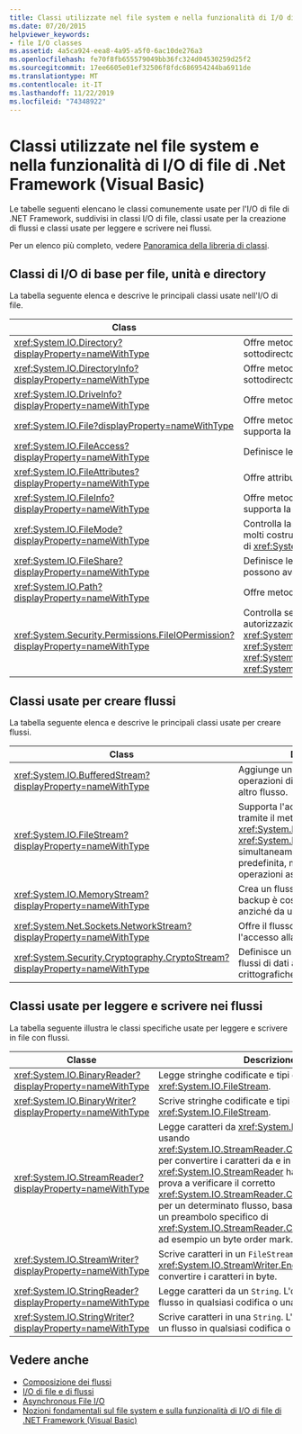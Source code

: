 ```yaml
---
title: Classi utilizzate nel file system e nella funzionalità di I/O di file di .Net Framework (Visual Basic)
ms.date: 07/20/2015
helpviewer_keywords:
- file I/O classes
ms.assetid: 4a5ca924-eea8-4a95-a5f0-6ac10de276a3
ms.openlocfilehash: fe70f8fb655579049bb36fc324d04530259d25f2
ms.sourcegitcommit: 17ee6605e01ef32506f8fdc686954244ba6911de
ms.translationtype: MT
ms.contentlocale: it-IT
ms.lasthandoff: 11/22/2019
ms.locfileid: "74348922"
---
```

# <a name="classes-used-in-net-framework-file-io-and-the-file-system-visual-basic"></a>Classi utilizzate nel file system e nella funzionalità di I/O di file di .Net Framework (Visual Basic)

Le tabelle seguenti elencano le classi comunemente usate per l'I/O di file di .NET Framework, suddivisi in classi I/O di file, classi usate per la creazione di flussi e classi usate per leggere e scrivere nei flussi.  
  
Per un elenco più completo, vedere [Panoramica della libreria di classi](../../../../standard/class-library-overview.md).  
  
## <a name="basic-io-classes-for-files-drives-and-directories"></a>Classi di I/O di base per file, unità e directory  

 La tabella seguente elenca e descrive le principali classi usate nell'I/O di file.  
  
|Class|Descrizione|  
|-----------|-----------------|  
|<xref:System.IO.Directory?displayProperty=nameWithType>|Offre metodi statici per creare, spostare ed enumerare directory e sottodirectory.|  
|<xref:System.IO.DirectoryInfo?displayProperty=nameWithType>|Offre metodi di istanza per creare, spostare ed enumerare directory e sottodirectory.|  
|<xref:System.IO.DriveInfo?displayProperty=nameWithType>|Offre metodi di istanza per creare, spostare ed enumerare unità.|  
|<xref:System.IO.File?displayProperty=nameWithType>|Offre metodi statici per creare, copiare, eliminare, spostare e aprire file e supporta la creazione di un `FileStream`.|  
|<xref:System.IO.FileAccess?displayProperty=nameWithType>|Definisce le costanti per l'accesso in lettura, scrittura o lettura/scrittura a un file.|  
|<xref:System.IO.FileAttributes?displayProperty=nameWithType>|Offre attributi per file e directory, ad esempio `Archive`, `Hidden` e `ReadOnly`.|  
|<xref:System.IO.FileInfo?displayProperty=nameWithType>|Offre metodi statici per creare, copiare, eliminare, spostare e aprire file e supporta la creazione di un `FileStream`.|  
|<xref:System.IO.FileMode?displayProperty=nameWithType>|Controlla la modalità di apertura di un file. Questo parametro è specificato in molti costruttori per `FileStream` e `IsolatedStorageFileStream` e per i metodi `Open` di <xref:System.IO.File> e <xref:System.IO.FileInfo>.|  
|<xref:System.IO.FileShare?displayProperty=nameWithType>|Definisce le costanti per controllare il tipo di accesso che altri flussi di file possono avere sullo stesso file.|  
|<xref:System.IO.Path?displayProperty=nameWithType>|Offre metodi e proprietà per elaborare le stringhe di directory.|  
|<xref:System.Security.Permissions.FileIOPermission?displayProperty=nameWithType>|Controlla se è possibile accedere ai file e alle cartelle definendo le autorizzazioni <xref:System.Security.Permissions.FileIOPermissionAttribute.Read%2A>, <xref:System.Security.Permissions.FileIOPermissionAttribute.Write%2A>, <xref:System.Security.Permissions.FileIOPermissionAttribute.Append%2A> e <xref:System.Security.Permissions.FileIOPermissionAttribute.PathDiscovery%2A>.|  
  
## <a name="classes-used-to-create-streams"></a>Classi usate per creare flussi  

 La tabella seguente elenca e descrive le principali classi usate per creare flussi.  
  
|Class|Descrizione|  
|-----------|-----------------|  
|<xref:System.IO.BufferedStream?displayProperty=nameWithType>|Aggiunge un livello di buffer per operazioni di lettura e scrittura in un altro flusso.|  
|<xref:System.IO.FileStream?displayProperty=nameWithType>|Supporta l'accesso casuale ai file tramite il metodo <xref:System.IO.FileStream.Seek%2A>. <xref:System.IO.FileStream> apre file simultaneamente per impostazione predefinita, ma supporta anche operazioni asincrone.|  
|<xref:System.IO.MemoryStream?displayProperty=nameWithType>|Crea un flusso il cui archivio di backup è costituito da memoria, anziché da un file.|  
|<xref:System.Net.Sockets.NetworkStream?displayProperty=nameWithType>|Offre il flusso sottostante di dati per l'accesso alla rete.|  
|<xref:System.Security.Cryptography.CryptoStream?displayProperty=nameWithType>|Definisce un flusso che collega i flussi di dati alle trasformazioni crittografiche.|  
  
## <a name="classes-used-to-read-from-and-write-to-streams"></a>Classi usate per leggere e scrivere nei flussi  

 La tabella seguente illustra le classi specifiche usate per leggere e scrivere in file con flussi.  
  
|**Classe**|**Descrizione**|  
|---------------|---------------------|  
|<xref:System.IO.BinaryReader?displayProperty=nameWithType>|Legge stringhe codificate e tipi di dati primitivi da <xref:System.IO.FileStream>.|  
|<xref:System.IO.BinaryWriter?displayProperty=nameWithType>|Scrive stringhe codificate e tipi di dati primitivi in <xref:System.IO.FileStream>.|  
|<xref:System.IO.StreamReader?displayProperty=nameWithType>|Legge caratteri da <xref:System.IO.FileStream> usando <xref:System.IO.StreamReader.CurrentEncoding%2A> per convertire i caratteri da e in byte. <xref:System.IO.StreamReader> ha un costruttore che prova a verificare il corretto <xref:System.IO.StreamReader.CurrentEncoding%2A> per un determinato flusso, basato sulla presenza di un preambolo specifico di <xref:System.IO.StreamReader.CurrentEncoding%2A>, ad esempio un byte order mark.|  
|<xref:System.IO.StreamWriter?displayProperty=nameWithType>|Scrive caratteri in un `FileStream`, usando <xref:System.IO.StreamWriter.Encoding%2A> per convertire i caratteri in byte.|  
|<xref:System.IO.StringReader?displayProperty=nameWithType>|Legge caratteri da un `String`. L'output può essere un flusso in qualsiasi codifica o una `String`.|  
|<xref:System.IO.StringWriter?displayProperty=nameWithType>|Scrive caratteri in una `String`. L'output può essere un flusso in qualsiasi codifica o una `String`.|  
  
## <a name="see-also"></a>Vedere anche

- [Composizione dei flussi](../../../../standard/io/composing-streams.md)
- [I/O di file e di flussi](../../../../standard/io/index.md)
- [Asynchronous File I/O](../../../../standard/io/asynchronous-file-i-o.md)
- [Nozioni fondamentali sul file system e sulla funzionalità di I/O di file di .NET Framework (Visual Basic)](../../../../visual-basic/developing-apps/programming/drives-directories-files/basics-of-net-framework-file-io-and-the-file-system.md)
